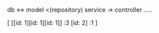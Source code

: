 db <-> model <(repository) service -> controller .....


[ 
  [[id: 1][id: 1][id: 1]] :3
  [id: 2] :1
]


